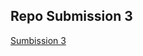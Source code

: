 ## Repo Submission 3

[Sumbission 3](https://github.com/cperdiansyah/dicoding-submission-3-fwd-expert)

